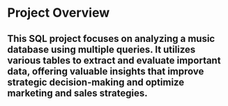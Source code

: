 # Project Overview
## This SQL project focuses on analyzing a music database using multiple queries. It utilizes various tables to extract and evaluate important data, offering valuable insights that improve strategic decision-making and optimize marketing and sales strategies.

